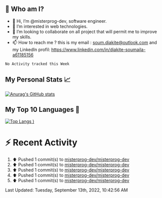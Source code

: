 ## **🔎 Who am I?**
- 👋 Hi, I’m @misterprog-dev, software engineer.
- 👀 I’m interested in web technologies.
- 💞️ I’m looking to collaborate on all project that will permit me to improve my skills.
- 📫 How to reach me ? this is my email : soum.diakite@outlook.com and my LinkedIn profil: https://www.linkedin.com/in/diakite-soumaila-a61185156

<!--START_SECTION:waka-->
```text
No Activity tracked this Week
```
<!--END_SECTION:waka-->

## **My Personal Stats 📈**

[![Anurag's GitHub stats](https://github-readme-stats.vercel.app/api?username=misterprog-dev&count_private=true&show_icons=true&title_color=fff&text_color=fff&bg_color=30,36d1dc,904e95)](https://github.com/anuraghazra/github-readme-stats)

## **My Top 10 Languages 📣**

[![Top Langs](https://github-readme-stats.vercel.app/api/top-langs/?username=misterprog-dev&langs_count=10&layout=compact&hide=html,css&hide_title=true&&&show_icons=true&theme=dark)
)](https://github.com/anuraghazra/github-readme-stats)


# **⚡ Recent Activity**

<!--RECENT_ACTIVITY:start-->
1. ⬆️ Pushed 1 commit(s) to [misterprog-dev/misterprog-dev](https://github.com/misterprog-dev/misterprog-dev)
2. ⬆️ Pushed 1 commit(s) to [misterprog-dev/misterprog-dev](https://github.com/misterprog-dev/misterprog-dev)
3. ⬆️ Pushed 1 commit(s) to [misterprog-dev/misterprog-dev](https://github.com/misterprog-dev/misterprog-dev)
4. ⬆️ Pushed 1 commit(s) to [misterprog-dev/misterprog-dev](https://github.com/misterprog-dev/misterprog-dev)
5. ⬆️ Pushed 1 commit(s) to [misterprog-dev/misterprog-dev](https://github.com/misterprog-dev/misterprog-dev)
<!--RECENT_ACTIVITY:end-->
<!--RECENT_ACTIVITY:last_update-->
Last Updated: Tuesday, September 13th, 2022, 10:42:56 AM
<!--RECENT_ACTIVITY:last_update_end-->

<!---
misterprog-dev/misterprog-dev is a ✨ special ✨ repository because its `README.md` (this file) appears on your GitHub profile.
You can click the Preview link to take a look at your changes.
--->


